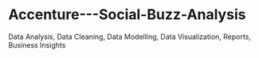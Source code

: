# Accenture---Social-Buzz-Analysis
Data Analysis, Data Cleaning, Data Modelling, Data Visualization, Reports, Business Insights

